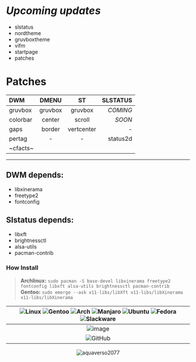 # _*Upcoming updates*_
+ slstatus
+ nordtheme
+ gruvboxtheme
+ vifm
+ startpage
+ patches

# Patches
| DWM | DMENU | ST| SLSTATUS |
|:-- |:--:| :--:|  --:|
| gruvbox | gruvbox   | gruvbox  | _COMING_ |
| colorbar | center    | scroll    | _SOON_ |
| gaps | border | vertcenter | - |
| pertag | - | - | status2d |
| ~cfacts~ |
---
## DWM depends:
+ libxinerama
+ freetype2
+ fontconfig

## Slstatus depends:
+ libxft
+ brightnessctl
+ alsa-utils
+ pacman-contrib
### How Install
>**Archlinux:**
`sudo pacman -S base-devel libxinerama freetype2 fontconfig libxft alsa-utils brightnessctl pacman-contrib`
>**Gentoo:**
`sudo emerge --ask x11-libs/libXft x11-libs/libXinerama x11-libs/libXinerama`

| ![Linux](https://img.shields.io/badge/Linux-FCC624?style=for-the-badge&logo=linux&logoColor=black) ![Gentoo](https://img.shields.io/badge/Gentoo-54487A?style=for-the-badge&logo=gentoo&logoColor=white) ![Arch](https://img.shields.io/badge/Arch%20Linux-1793D1?logo=arch-linux&logoColor=fff&style=for-the-badge) ![Manjaro](https://img.shields.io/badge/Manjaro-35BF5C?style=for-the-badge&logo=Manjaro&logoColor=white) ![Ubuntu](https://img.shields.io/badge/Ubuntu-E95420?style=for-the-badge&logo=ubuntu&logoColor=white) ![Fedora](https://img.shields.io/badge/Fedora-294172?style=for-the-badge&logo=fedora&logoColor=white) ![Slackware](https://img.shields.io/badge/-Slackware-%231357BD?style=for-the-badge&logo=slackware&logoColor=white) |
|:--:|
| ![image](https://github.com/aquaverso2077/dots/assets/149948716/0fac3da0-b893-4f28-8712-6d76c1f6cf7a) |
| ![GitHub](https://img.shields.io/badge/github-%23121011.svg?style=for-the-badge&logo=github&logoColor=white) |
<p align="center"> <img src="https://komarev.com/ghpvc/?username=aquaverso2077&label=Profile%20views&color=0e75b6&style=flat" alt="aquaverso2077" /> </p>

